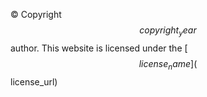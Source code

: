 &copy; Copyright $$copyright_year $$author. This website is licensed under the [$$license_name]($$license_url)

